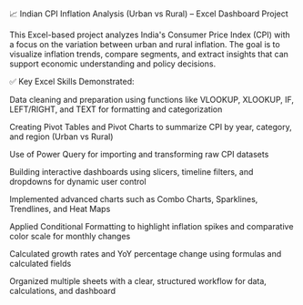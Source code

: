 📈 Indian CPI Inflation Analysis (Urban vs Rural) – Excel Dashboard Project

This Excel-based project analyzes India's Consumer Price Index (CPI) with a focus on the variation between urban and rural inflation. The goal is to visualize inflation trends, compare segments, and extract insights that can support economic understanding and policy decisions.

✅ Key Excel Skills Demonstrated:

Data cleaning and preparation using functions like VLOOKUP, XLOOKUP, IF, LEFT/RIGHT, and TEXT for formatting and categorization

Creating Pivot Tables and Pivot Charts to summarize CPI by year, category, and region (Urban vs Rural)

Use of Power Query for importing and transforming raw CPI datasets

Building interactive dashboards using slicers, timeline filters, and dropdowns for dynamic user control

Implemented advanced charts such as Combo Charts, Sparklines, Trendlines, and Heat Maps

Applied Conditional Formatting to highlight inflation spikes and comparative color scale for monthly changes

Calculated growth rates and YoY percentage change using formulas and calculated fields

Organized multiple sheets with a clear, structured workflow for data, calculations, and dashboard
